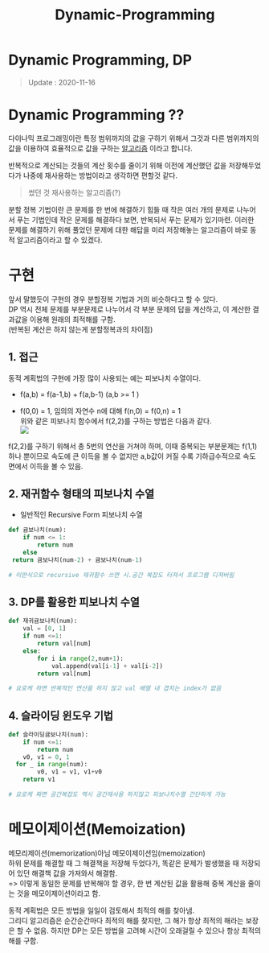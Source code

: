 ﻿---
title:  "Dynamic-Programming"
excerpt: "DP 알고리즘 이해"

toc: true
toc_label: "Dynamic-Programming(DP)"
toc_icon: "cog"

categories:
  - Algorithm
tags:
  - Python
  - Dynamic-Programming
  - Memoization
---

# Dynamic Programming, DP
> Update : 2020-11-16  

# Dynamic Programming ??
다이나믹 프로그래밍이란 특정 범위까지의 값을 구하기 위해서 그것과 다른 범위까지의 값을 이용하여 효율적으로 값을 구하는 [알고리즘](https://namu.wiki/w/%EC%95%8C%EA%B3%A0%EB%A6%AC%EC%A6%98 "알고리즘") 이라고 합니다.  

반복적으로 계산되는 것들의 계산 횟수를 줄이기 위해 이전에 계산했던 값을 저장해두었다가 나중에 재사용하는 방법이라고 생각하면 편할것 같다.  
> 썼던 것 재사용하는 알고리즘(?)  

분할 정복 기법이란 큰 문제를 한 번에 해결하기 힘들 때 작은 여러 개의 문제로 나누어서 푸는 기법인데 작은 문제를 해결하다 보면, 반복되서 푸는 문제가 있기마련. 이러한 문제를 해결하기 위해 풀었던 문제에 대한 해답을 미리 저장해놓는 알고리즘이 바로 동적 알고리즘이라고 할 수 있겠다.  

# 구현
앞서 말했듯이 구현의 경우 분할정복 기법과 거의 비슷하다고 할 수 있다.  
DP 역시 전체 문제를 부분문제로 나누어서 각 부분 문제의 답을 계산하고, 이 계산한 결과값을 이용해 원래의 최적해를 구함.  
(반복된 계산은 하지 않는게 분할정복과의 차이점)  

## 1. 접근
동적 계획법의 구현에 가장 많이 사용되는 예는 피보나치 수열이다.  
-   f(a,b) = f(a-1,b) + f(a,b-1) (a,b >= 1 )  
    
-   f(0,0) = 1, 임의의 자연수 n에 대해 f(n,0) = f(0,n) = 1  
위와 같은 피보나치 함수에서 f(2,2)를 구하는 방법은 다음과 같다.  
![](https://gksrbans.github.io/assets/images/Fibonacci.png)  

f(2,2)를 구하기 위해서 총 5번의 연산을 거쳐야 하며, 이때 중복되는 부분문제는 f(1,1) 하나 뿐이므로 속도에 큰 이득을 볼 수 없지만 a,b값이 커질 수록 기하급수적으로 속도면에서 이득을 볼 수 있음.  

## 2. 재귀함수 형태의 피보나치 수열  
- 일반적인 Recursive Form 피보나치 수열  

```python  
def 귬보나치(num):  
    if num <= 1:  
        return num  
    else  
 return 귬보나치(num-2) + 귬보나치(num-1)  
 
# 이딴식으로 recursive 재귀함수 쓰면 시.공간 복잡도 터져서 프로그램 디져버림
```  

## 3. DP를 활용한 피보나치 수열  

```python  
def 재귀귬보나치(num):  
    val = [0, 1]  
    if num <=1:  
        return val[num]  
    else:  
        for i in range(2,num+1):  
            val.append(val[i-1] + val[i-2])  
        return val[num]  
  
# 요로케 하면 반복적인 연산을 하지 않고 val 배열 내 겹치는 index가 없음
```  

## 4. 슬라이딩 윈도우 기법
```python
def 슬라이딩귬보나치(num):  
    if num <=1:  
        return num  
    v0, v1 = 0, 1  
  for _ in range(num):  
        v0, v1 = v1, v1+v0  
    return v1  
  
# 요로케 짜면 공간복잡도 역시 공간재사용 하지않고 피보나치수열 간단하게 가능  
```
# 메모이제이션(Memoization)
  메모리제이션(memorization)아님 메모이제이션임(memoization)  
하위 문제를 해결할 때 그 해결책을 저장해 두었다가, 똑같은 문제가 발생했을 때 저장되어 있던 해결책 값을 가져와서 해결함.  
=> 이렇게 동일한 문제를 반복해야 할 경우, 한 번 계산된 값을 활용해 중복 계산을 줄이는 것을 메모이제이션이라고 함.  

동적 계획법은 모든 방법을 일일이 검토해서 최적의 해를 찾아냄.  
그리디 알고리즘은 순간순간마다 최적의 해를 찾지만, 그 해가 항상 최적의 해라는 보장은 할 수 없음.  하지만 DP는 모든 방법을 고려해 시간이 오래걸릴 수 있으나 항상 최적의 해를 구함.


